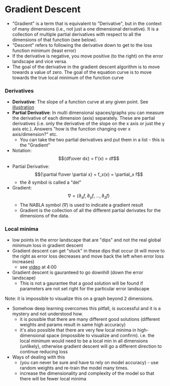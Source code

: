 # Gradient Descent
- "Gradient" is a term that is equivalent to "Derivative", but in the context of many dimensions (i.e., not just a one dimensional derivative).  It is a collection of multiple partial derivatives with respect to all the dimensions of that function (see below).
- "Descent" refers to following the derivative down to get to the loss function minimum (least error)
- If the derivative is negative, you move positive (to the right) on the error landscape and vice versa.
- The goal of the derivative in the gradient descent algorithm is to move towards a value of zero. The goal of the equation curve is to move towards the true local minimum of the function curve


### Derivatives

- **Derivative**: The slope of a function curve at any given point. See [illustration](https://www.udemy.com/course/deeplearning_x/learn/lecture/27842092#questions/20865556)
- **Partial Derivative**: In multi dimensional spaces/graphs you can measure the derivative of each dimension (axis) separately. These are partial derivatives (i.e. only the derivative of the slope on the x axis or just the y axis etc.).  Answers "how is the function changing over x axis/dimension?" etc.
  - You can take the two partial derivatives and put them in a list - this is the "Gradient"
- Notation: $${df\over dx} = f'(x) = df$$
- Partial Derivative: $${\partial f\over \partial x} = f_x(x) = \partial_x f$$
  - the $\partial$ symbol is called a "del"
- Gradient: $$\nabla = (\partial_x f,\partial_y f,...,\partial_z f)$$
  - The NABLA symbol ($\nabla$) is used to indicate a gradient result
  - Gradient is the collection of all the different partial derivates for the dimensions of the data.


### Local minima
- low points in the error landscape that are "dips" and not the real global minimum loss in gradient descent
- Gradient descent can get "stuck" in these dips that occur (it will move to the right as error loss decreases and move back the left when error loss increases)
  - see [video](https://www.udemy.com/course/deeplearning_x/learn/lecture/27842082) at 4:00
- Gradient descent is gauranteed to go downhill (down the error landscape)
  - This is not a gaurantee that a good solution will be found if parameters are not set right for the particular error landscape

Note: it is impossible to visualize this on a graph beyond 2 dimensions.

- Somehow deep learning overcomes this pitfall, is successful and it is a mystery and not understood how.
  - it is possible that there are many different good solutions (different weights and params result in same high accuracy)
  - it's also possible that there are very few local minima in high-dimensional space (impossible to visualize and confirm). i.e. the local minimum would need to be a local min in all dimensions (unlikely), otherwise gradient descent will go a different direction to continue reducing loss
- Ways of dealing with this 
    - (you can never be sure and have to rely on model accuracy) - use random weights and re-train the model many times.
    - increase the dimensionality and complexity of the model so that there will be fewer local minima